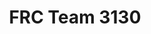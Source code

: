 ---
title: FRC Team 3130
team:
  type: FRC
  number: 3130
  name: The ERRORs
  rookie_year: 2010
  location: Woodbury, Minnesota, USA
  sponsors:
  - Tesoro Corporation
  - 3M Company
  - MoTech
  - East Ridge High School
  links:
    Website: error3130.org
    GitHub: https://github.com/team3130
    Facebook: https://www.facebook.com/error3130
    Twitter: https://twitter.com/errors3130
    YouTube: https://www.youtube.com/error3130
    Instagram: https://www.instagram.com/errors3130
robot_code:
  2013:
  - Robot:
    - https://github.com/team3130/Robot-2013
    - C++
  2014:
  - Robot:
    - https://github.com/team3130/Robot-2014
    - C++
  2015:
  - Robot:
    - https://github.com/team3130/Kitbot-2015
    - C++
  2016:
  - Robot:
    - https://github.com/team3130/Geneva
    - C++
  2017:
  - Robot:
    - https://github.com/team3130/Hiawatha
    - Java
    Vision:
    - https://github.com/team3130/Harriet
    - C++
  2018:
  - Robot:
    - https://github.com/team3130/Itasca
    - Java
    Vision:
    - https://github.com/team3130/Indigo
    - C++
---